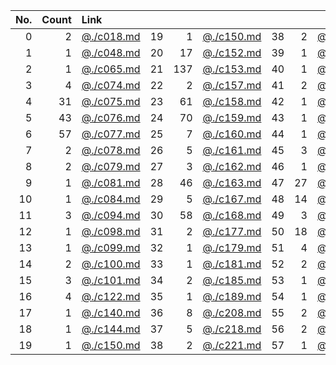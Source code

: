 | No. | Count | Link | | | | | | |
|----:|----:|:------------------------|----:|----:|:------------------------|----:|----:|:------------------------|
|   0 |   2 | [@./c018.md](./c018.md) |  19 |   1 | [@./c150.md](./c150.md) |  38 |   2 | [@./c221.md](./c221.md) |
|   1 |   1 | [@./c048.md](./c048.md) |  20 |  17 | [@./c152.md](./c152.md) |  39 |   1 | [@./c225.md](./c225.md) | 
|   2 |   1 | [@./c065.md](./c065.md) |  21 | 137 | [@./c153.md](./c153.md) |  40 |   1 | [@./c228.md](./c228.md) | 
|   3 |   4 | [@./c074.md](./c074.md) |  22 |   2 | [@./c157.md](./c157.md) |  41 |   2 | [@./c249.md](./c249.md) | 
|   4 |  31 | [@./c075.md](./c075.md) |  23 |  61 | [@./c158.md](./c158.md) |  42 |   1 | [@./c252.md](./c252.md) | 
|   5 |  43 | [@./c076.md](./c076.md) |  24 |  70 | [@./c159.md](./c159.md) |  43 |   1 | [@./c255.md](./c255.md) | 
|   6 |  57 | [@./c077.md](./c077.md) |  25 |   7 | [@./c160.md](./c160.md) |  44 |   1 | [@./c258.md](./c258.md) | 
|   7 |   2 | [@./c078.md](./c078.md) |  26 |   5 | [@./c161.md](./c161.md) |  45 |   3 | [@./c263.md](./c263.md) | 
|   8 |   2 | [@./c079.md](./c079.md) |  27 |   3 | [@./c162.md](./c162.md) |  46 |   1 | [@./c266.md](./c266.md) | 
|   9 |   1 | [@./c081.md](./c081.md) |  28 |  46 | [@./c163.md](./c163.md) |  47 |  27 | [@./c268.md](./c268.md) | 
|  10 |   1 | [@./c084.md](./c084.md) |  29 |   5 | [@./c167.md](./c167.md) |  48 |  14 | [@./c269.md](./c269.md) | 
|  11 |   3 | [@./c094.md](./c094.md) |  30 |  58 | [@./c168.md](./c168.md) |  49 |   3 | [@./c270.md](./c270.md) | 
|  12 |   1 | [@./c098.md](./c098.md) |  31 |   2 | [@./c177.md](./c177.md) |  50 |  18 | [@./c271.md](./c271.md) | 
|  13 |   1 | [@./c099.md](./c099.md) |  32 |   1 | [@./c179.md](./c179.md) |  51 |   4 | [@./c272.md](./c272.md) | 
|  14 |   2 | [@./c100.md](./c100.md) |  33 |   1 | [@./c181.md](./c181.md) |  52 |   2 | [@./c273.md](./c273.md) | 
|  15 |   3 | [@./c101.md](./c101.md) |  34 |   2 | [@./c185.md](./c185.md) |  53 |   1 | [@./c282.md](./c282.md) | 
|  16 |   4 | [@./c122.md](./c122.md) |  35 |   1 | [@./c189.md](./c189.md) |  54 |   1 | [@./c293.md](./c293.md) | 
|  17 |   1 | [@./c140.md](./c140.md) |  36 |   8 | [@./c208.md](./c208.md) |  55 |   2 | [@./c297.md](./c297.md) | 
|  18 |   1 | [@./c144.md](./c144.md) |  37 |   5 | [@./c218.md](./c218.md) |  56 |   2 | [@./c302.md](./c302.md) | 
|  19 |   1 | [@./c150.md](./c150.md) |  38 |   2 | [@./c221.md](./c221.md) |  57 |   1 | [@./extra_48.md](./extra_48.md) |
